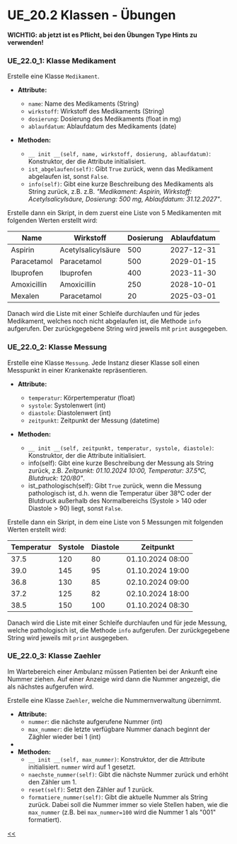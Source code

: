 # UE_20.2 Klassen - Übungen

**WICHTIG: ab jetzt ist es Pflicht, bei den Übungen Type Hints zu verwenden!**

### UE_22.0_1: Klasse Medikament

Erstelle eine Klasse `Medikament`. 

- **Attribute:**
  - `name`: Name des Medikaments (String)
  - `wirkstoff`: Wirkstoff des Medikaments (String)
  - `dosierung`: Dosierung des Medikaments (float in mg)
  - `ablaufdatum`: Ablaufdatum des Medikaments (date)

- **Methoden:**
  - `__ init __(self, name, wirkstoff, dosierung, ablaufdatum)`: Konstruktor, der die Attribute initialisiert.
  - `ist_abgelaufen(self)`: Gibt `True` zurück, wenn das Medikament abgelaufen ist, sonst `False`.
  - `info(self)`: Gibt eine kurze Beschreibung des Medikaments 
    als String zurück, z.B.
    z.B. *"Medikament: Aspirin, Wirkstoff: Acetylsalicylsäure, 
    Dosierung: 500 mg, Ablaufdatum: 31.12.2027"*.

Erstelle dann ein Skript, in dem zuerst eine Liste von 
5 Medikamenten mit folgenden Werten erstellt wird:

| Name        | Wirkstoff          | Dosierung | Ablaufdatum |
|-------------|--------------------|-----------|-------------|
| Aspirin     | Acetylsalicylsäure | 500 | 2027-12-31  |
| Paracetamol | Paracetamol        | 500 | 2029-01-15  |
| Ibuprofen   | Ibuprofen          | 400 | 2023-11-30  |
| Amoxicillin | Amoxicillin        | 250 | 2028-10-01  |
| Mexalen     | Paracetamol        | 20 | 2025-03-01  |


Danach wird die Liste mit einer Schleife
durchlaufen und für jedes Medikament,
welches noch nicht abgelaufen ist,
die Methode `info` aufgerufen.
Der zurückgegebene String wird jeweils mit `print` ausgegeben.


### UE_22.0_2: Klasse Messung

Erstelle eine Klasse `Messung`. 
Jede Instanz dieser Klasse soll einen Messpunkt in 
einer Krankenakte repräsentieren.

- **Attribute:**
  - `temperatur`: Körpertemperatur (float)
  - `systole`: Systolenwert (int)
  - `diastole`: Diastolenwert (int)
  - `zeitpunkt`: Zeitpunkt der Messung (datetime)

- **Methoden:**

    - `__ init __(self, zeitpunkt, temperatur, systole, diastole)`: 
    Konstruktor, der die Attribute initialisiert.
  - info(self): Gibt eine kurze Beschreibung der Messung 
    als String zurück, z.B. *Zeitpunkt: 01.10.2024 10:00,
    Temperatur: 37.5°C, Blutdruck: 120/80"*.
  - ist_pathologisch(self): 
    Gibt `True` zurück, wenn die Messung pathologisch ist, 
    d.h. wenn die Temperatur über 38°C oder der Blutdruck 
    außerhalb des Normalbereichs (Systole > 140 oder Diastole > 90) liegt, sonst `False`.

Erstelle dann ein Skript, in dem eine Liste von
5 Messungen mit folgenden Werten erstellt wird:

| Temperatur | Systole | Diastole | Zeitpunkt        |
|------------|---------|----------|------------------|
| 37.5       | 120     | 80       | 01.10.2024 08:00 |
| 39.0       | 145     | 95       | 01.10.2024 19:00 |
| 36.8       | 130     | 85       | 02.10.2024 09:00 |
| 37.2       | 125     | 82       | 02.10.2024 18:00 |
| 38.5       | 150     | 100      | 01.10.2024 08:30 |

Danach wird die Liste mit einer Schleife
durchlaufen und für jede Messung,
welche pathologisch ist,
die Methode `info` aufgerufen.
Der zurückgegebene String wird jeweils mit `print` ausgegeben.

### UE_22.0_3: Klasse Zaehler

Im Wartebereich einer Ambulanz müssen Patienten
bei der Ankunft eine Nummer ziehen.
Auf einer Anzeige wird dann die Nummer angezeigt,
die als nächstes aufgerufen wird.

Erstelle eine Klasse `Zaehler`, 
welche die Nummernverwaltung übernimmt.
- **Attribute:**
  - `nummer`: die nächste aufgerufene Nummer (int)
  - `max_nummer`: die letzte verfügbare Nummer
     danach beginnt der Zäghler wieder bei 1 (int)
- 
- **Methoden:**
  - `__ init __(self, max_nummer)`: 
    Konstruktor, der die Attribute initialisiert.
    `nummer` wird auf 1 gesetzt.
  - `naechste_nummer(self)`: 
    Gibt die nächste Nummer zurück und erhöht den Zähler um 1.
  - `reset(self)`: Setzt den Zähler auf 1 zurück.
  - `formatiere_nummer(self)`: 
    Gibt die aktuelle Nummer als String zurück.
    Dabei soll die Nummer immer so viele Stellen haben,
    wie die `max_nummer` (z.B. bei `max_nummer=100`
    wird die Nummer 1 als "001" formatiert).

[<<](../skriptum/22.0_Klassen.md)